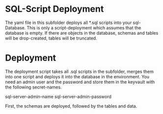 # SQL-Script Deployment

The yaml file in this subfolder deploys all *.sql scripts into your sql-Database. 
This is only a script-deployment which assumes that the database is empty. If there are objects in the database, schemas and tables will be drop-created, tables will be truncated.

# Deployment
The deployment script takes all .sql scripts in the subfolder, merges them into one script and deploys it into the database in the environment. You need an admin user and the password and store them in the keyvault with the following secret-names.

sql-server-admin-name
sql-server-admin-password

First, the schemas are deployed, followed by the tables and data.